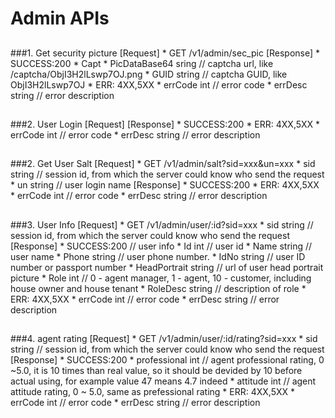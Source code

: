 # Admin APIs

##
###1. Get security picture
	[Request]
  		* GET /v1/admin/sec_pic
	[Response]
		* SUCCESS:200 
			* Capt
				* PicDataBase64	sring	// captcha url, like /captcha/ObjI3H2lLswp7OJ.png
				* GUID			string	// captcha GUID, like ObjI3H2lLswp7OJ
		* ERR: 4XX,5XX
	  		* errCode		int			// error code
	  		* errDesc		string		// error description
##

###2. User Login
	[Request]
	[Response]
		* SUCCESS:200 
		* ERR: 4XX,5XX
	  		* errCode		int			// error code
	  		* errDesc		string		// error description
##

###2. Get User Salt
	[Request]
		* GET /v1/admin/salt?sid=xxx&un=xxx
  			* sid			string 		// session id, from which the server could know who send the request
			* un			string 		// user login name
	[Response]
		* SUCCESS:200 
		* ERR: 4XX,5XX
	  		* errCode		int			// error code
	  		* errDesc		string		// error description
	
##

###3. User Info
	[Request]
  		* GET /v1/admin/user/:id?sid=xxx
  			* sid			string 		// session id, from which the server could know who send the request
	[Response]
		* SUCCESS:200 	// user info
			* Id				int			// user id
			* Name				string		// user name
			* Phone				string		// user phone number.
			* IdNo				string		// user ID number or passport number
			* HeadPortrait		string		// url of user head portrait picture
			* Role				int 		// 0 - agent manager, 1 - agent, 10 - customer, including house owner and house tenant
			* RoleDesc			string		// description of role
		* ERR: 4XX,5XX
	  		* errCode		int			// error code
	  		* errDesc		string		// error description
##

###4. agent rating
	[Request]
  		* GET /v1/admin/user/:id/rating?sid=xxx
  			* sid			string 		// session id, from which the server could know who send the request
	[Response]
		* SUCCESS:200 
			* professional	int		// agent professional rating, 0 ~5.0, it is 10 times than real value, so it should be devided by 10 before actual using, for example value 47 means 4.7 indeed
			* attitude		int 	// agent attitude rating, 0 ~ 5.0, same as prefessional rating
		* ERR: 4XX,5XX
	  		* errCode		int			// error code
	  		* errDesc		string		// error description
